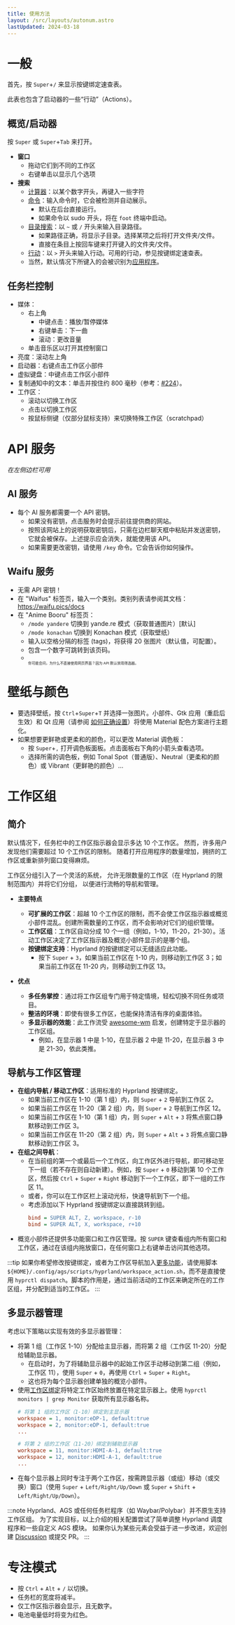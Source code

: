 ```yaml
---
title: 使用方法
layout: /src/layouts/autonum.astro
lastUpdated: 2024-03-18
---
```



# 一般
首先，按 `Super`+`/` 来显示按键绑定速查表。

此表也包含了启动器的一些“行动”（Actions）。

## 概览/启动器
按 `Super` 或 `Super`+`Tab` 来打开。

- **窗口**
  - 拖动它们到不同的工作区
  - 右键单击以显示几个选项
- **搜索**
  - <u>计算器</u>：以某个数字开头，再键入一些字符
  - <u>命令</u>：输入命令时，它会被检测并自动展示。
      - 默认在后台直接运行。
      - 如果命令以 sudo 开头，将在 `foot` 终端中启动。
  - <u>目录搜索</u>：以 `~` 或 `/` 开头来输入目录路径。
      - 如果路径正确，将显示子目录。选择某项之后将打开文件夹/文件。
      - 直接在条目上按回车键来打开键入的文件夹/文件。
  - <u>行动</u>：以 `>` 开头来输入行动。可用的行动，参见按键绑定速查表。
  - 当然，默认情况下所键入的会被识别为<u>应用程序</u>。


## 任务栏控制
- 媒体：
  - 右上角
    - 中键点击：播放/暂停媒体
    - 右键单击：下一曲
    - 滚动：更改音量
  - 单击音乐区以打开其控制窗口
- 亮度：滚动左上角
- 启动器：右键点击工作区小部件
- 虚拟键盘：中键点击工作区小部件
- 复制通知中的文本：单击并按住约 800 毫秒（参考：[#224](https://github.com/end-4/dots-hyprland/issues/224#issuecomment-1923706599)）。
- 工作区：
  - 滚动以切换工作区
  - 点击以切换工作区
  - 按鼠标侧键（仅部分鼠标支持）来切换特殊工作区（scratchpad）

# API 服务
_在左侧边栏可用_

## AI 服务
- 每个 AI 服务都需要一个 API 密钥。
  - 如果没有密钥，点击服务时会提示前往提供商的网站。
  - 按照该网站上的说明获取密钥后，只需在边栏聊天框中粘贴并发送密钥，它就会被保存。上述提示应会消失，就能使用该 API。
  - 如果需要更改密钥，请使用 `/key` 命令。它会告诉你如何操作。

## Waifu 服务
- 无需 API 密钥！
- 在 "Waifus" 标签页，输入一个类别。类别列表请参阅其文档：https://waifu.pics/docs
- 在 "Anime Booru" 标签页：
  - `/mode yandere` 切换到 yande.re 模式（获取普通图片）[默认]
  - `/mode konachan` 切换到 Konachan 模式（获取壁纸）
  - 输入以空格分隔的标签 (tags)，将获得 20 张图片（默认值，可配置）。
  - 包含一个数字可跳转到该页码。
  - <sub><sub><sub>你可能会问，为什么不直接使用网页界面？因为 API 默认禁用筛选器。</sub></sub></sub>

# 壁纸与颜色
- 要选择壁纸，按 `Ctrl`+`Super`+`T` 并选择一张图片。小部件、Gtk 应用（重启后生效）和 Qt 应用（请参阅 [如何正确设置](https://end-4.github.io/dots-hyprland-wiki/zh_cn/i-i/01setup/#并非完全可选的步骤)）将使用 Material 配色方案进行主题化。
- 如果想要更鲜艳或更柔和的颜色，可以更改 Material 调色板：
  - 按 `Super`+`,` 打开调色板面板。点击面板右下角的小箭头查看选项。
  - 选择所需的调色板，例如 Tonal Spot（普通版）、Neutral（更柔和的颜色）或 Vibrant（更鲜艳的颜色）...

# 工作区组

## 简介

默认情况下，任务栏中的工作区指示器会显示多达 10 个工作区。
然而，许多用户发现他们需要超过 10 个工作区的限制。
随着打开应用程序的数量增加，拥挤的工作区或重新排列窗口变得麻烦。

工作区分组引入了一个灵活的系统，
允许无限数量的工作区（在 Hyprland 的限制范围内）并将它们分组，
以便进行流畅的导航和管理。

- **主要特点**
  - **可扩展的工作区**：超越 10 个工作区的限制，而不会使工作区指示器或概览小部件混乱。创建所需数量的工作区，而不会影响对它们的组织管理。
  - **工作区组**：工作区自动分成 10 个一组（例如，1-10，11-20，21-30）。活动工作区决定了工作区指示器及概览小部件显示的是哪个组。
  - **按键绑定支持**：Hyprland 的按键绑定可以无缝适应此功能。
    - 按下 `Super` + `3`，如果当前工作区在 1-10 内，则移动到工作区 3；如果当前工作区在 11-20 内，则移动到工作区 13。
  
- **优点**
  - **多任务掌控**：通过将工作区组专门用于特定情境，轻松切换不同任务或项目。
  - **整洁的环境**：即使有很多工作区，也能保持清洁有序的桌面体验。
  - **多显示器的效能**：此工作流受 [awesome-wm](https://awesomewm.org/) 启发，创建特定于显示器的工作区组。
    - 例如，在显示器 1 中是 1-10，在显示器 2 中是 11-20，在显示器 3 中是 21-30，依此类推。

## 导航与工作区管理

- **在组内导航 / 移动工作区**：适用标准的 Hyprland 按键绑定。
  - 如果当前工作区在 1-10（第 1 组）内，则 `Super` + `2` 导航到工作区 2。
  - 如果当前工作区在 11-20（第 2 组）内，则 `Super` + `2` 导航到工作区 12。
  - 如果当前工作区在 1-10（第 1 组）内，则 `Super` + `Alt` + `3` 将焦点窗口静默移动到工作区 3。
  - 如果当前工作区在 11-20（第 2 组）内，则 `Super` + `Alt` + `3` 将焦点窗口静默移动到工作区 3。
- **在组之间导航**：
  - 在当前组的第一个或最后一个工作区，向工作区外进行导航，即可移动至下一组（若不存在则自动新建）。例如，按 `Super` + `0` 移动到第 10 个工作区，然后按 `Ctrl` + `Super` + `Right` 移动到下一个工作区，即下一组的工作区 11。
  - 或者，你可以在工作区栏上滚动光标，快速导航到下一个组。
  - 考虑添加以下 Hyprland 按键绑定以直接跳转到组。
    ```ini title="keybinds.conf"
    bind = SUPER ALT, Z, workspace, r-10
    bind = SUPER ALT, X, workspace, r+10
    ```
- 概览小部件还提供多功能窗口和工作区管理。按 `SUPER` 键查看组内所有窗口和工作区，通过在该组内拖放窗口，在任何窗口上右键单击访问其他选项。

:::tip
如果你希望修改按键绑定，或者为工作区导航加入[更多功能](https://wiki.hyprland.org/Configuring/Dispatchers/)，请使用脚本 `${HOME}/.config/ags/scripts/hyprland/workspace_action.sh`，而不是直接使用 `hyprctl dispatch`。脚本的作用是，通过当前活动的工作区来确定所在的工作区组，并分配到适当的工作区。
:::

## 多显示器管理

考虑以下策略以实现有效的多显示器管理：
- 将第 1 组（工作区 1-10）分配给主显示器，而将第 2 组（工作区 11-20）分配给辅助显示器。
  - 在启动时，为了将辅助显示器中的起始工作区手动移动到第二组（例如，工作区 11），使用 `Super` + `0`，再使用 `Ctrl` + `Super` + `Right`。
  - 这也将为每个显示器创建单独的概览小部件。
- 使用[工作区绑定](https://wiki.hyprland.org/Configuring/Workspace-Rules/#rules)将特定工作区始终放置在特定显示器上。使用 `hyprctl monitors | grep Monitor` 获取所有显示器名称。
  ```ini title="hyprland.conf"
  # 将第 1 组的工作区（1-10）绑定到主显示器
  workspace = 1, monitor:eDP-1, default:true
  workspace = 2, monitor:eDP-1, default:true
  ...

  # 将第 2 组的工作区（11-20）绑定到辅助显示器
  workspace = 11, monitor:HDMI-A-1, default:true
  workspace = 12, monitor:HDMI-A-1, default:true
  ...
  ```
- 在每个显示器上同时专注于两个工作区，按需跨显示器（或组）移动（或交换）窗口（使用 `Super` + `Left/Right/Up/Down` 或 `Super` + `Shift` + `Left/Right/Up/Down`）。

:::note
Hyprland、AGS 或任何任务栏程序（如 Waybar/Polybar）并不原生支持工作区组。
为了实现目标，以上介绍的相关配置尝试了简单调整 Hyprland 调度程序和一些自定义 AGS 模块。
如果你认为某些元素会受益于进一步改进，欢迎创建 [Discussion](https://github.com/end-4/dots-hyprland/discussions) 或提交 PR。
:::

# 专注模式
- 按 `Ctrl` + `Alt` + `/` 以切换。
- 任务栏的宽度将减半。
- 仅工作区指示器会显示，且无数字。
- 电池电量低时将变为红色。
